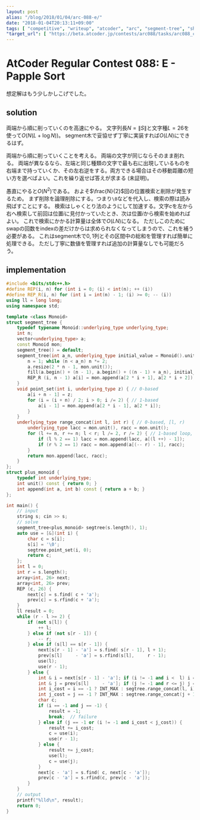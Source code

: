 ```yaml
---
layout: post
alias: "/blog/2018/01/04/arc-088-e/"
date: "2018-01-04T20:13:11+09:00"
tags: [ "competitive", "writeup", "atcoder", "arc", "segment-tree", "shakutori-method" ]
"target_url": [ "https://beta.atcoder.jp/contests/arc088/tasks/arc088_c" ]
---
```


# AtCoder Regular Contest 088: E - Papple Sort

想定解はもう少しかしこげでした。

## solution

両端から順に削っていくのを高速にやる。
文字列長$N = \|S\|$と文字種$L = 26$を使って$O(N (L + \log N))$。
segment木で妥協せず丁寧に実装すれば$O(LN)$にできるはず。

両端から順に削っていくことを考える。
両端の文字が同じならそのまま削れる。
両端が異なるなら、左端と同じ種類の文字で最も右に出現しているものを右端まで持っていくか、その左右逆をする。両方できる場合はその移動距離の短い方を選べばよい。これを繰り返せば答えが求まる (未証明)。

愚直にやると$O(N^2)$である。
およそ$\frac{N}{2}$回の位置検索と削除が発生するため。
まず削除を論理削除にする。つまり`\0`などを代入し、検索の際は読み飛ばすことにする。
検索はしゃくとり法のようにして加速する。文字$c$を左から右へ検索して前回は位置$i$に見付かっていたとき、次は位置$i$から検索を始めればよい。
これで検索にかかる計算量は全体で$O(LN)$になる。
ただしこのためにswapの回数をindexの差だけからは求められなくなってしまうので、これを補う必要がある。
これはsegment木で$0,1$列とその区間中の総和を管理すれば簡単に処理できる。
ただし丁寧に数値を管理すれば追加の計算量なしでも可能だろう。

## implementation

``` c++
#include <bits/stdc++.h>
#define REP(i, n) for (int i = 0; (i) < int(n); ++ (i))
#define REP_R(i, n) for (int i = int(n) - 1; (i) >= 0; -- (i))
using ll = long long;
using namespace std;

template <class Monoid>
struct segment_tree {
    typedef typename Monoid::underlying_type underlying_type;
    int n;
    vector<underlying_type> a;
    const Monoid mon;
    segment_tree() = default;
    segment_tree(int a_n, underlying_type initial_value = Monoid().unit(), Monoid const & a_mon = Monoid()) : mon(a_mon) {
        n = 1; while (n < a_n) n *= 2;
        a.resize(2 * n - 1, mon.unit());
        fill(a.begin() + (n - 1), a.begin() + ((n - 1) + a_n), initial_value); // set initial values
        REP_R (i, n - 1) a[i] = mon.append(a[2 * i + 1], a[2 * i + 2]); // propagate initial values
    }
    void point_set(int i, underlying_type z) { // 0-based
        a[i + n - 1] = z;
        for (i = (i + n) / 2; i > 0; i /= 2) { // 1-based
            a[i - 1] = mon.append(a[2 * i - 1], a[2 * i]);
        }
    }
    underlying_type range_concat(int l, int r) { // 0-based, [l, r)
        underlying_type lacc = mon.unit(), racc = mon.unit();
        for (l += n, r += n; l < r; l /= 2, r /= 2) { // 1-based loop, 2x faster than recursion
            if (l % 2 == 1) lacc = mon.append(lacc, a[(l ++) - 1]);
            if (r % 2 == 1) racc = mon.append(a[(-- r) - 1], racc);
        }
        return mon.append(lacc, racc);
    }
};
struct plus_monoid {
    typedef int underlying_type;
    int unit() const { return 0; }
    int append(int a, int b) const { return a + b; }
};

int main() {
    // input
    string s; cin >> s;
    // solve
    segment_tree<plus_monoid> segtree(s.length(), 1);
    auto use = [&](int i) {
        char c = s[i];
        s[i] = '\0';
        segtree.point_set(i, 0);
        return c;
    };
    int l = 0;
    int r = s.length();
    array<int, 26> next;
    array<int, 26> prev;
    REP (c, 26) {
        next[c] = s.find( c + 'a');
        prev[c] = s.rfind(c + 'a');
    }
    ll result = 0;
    while (r - l >= 2) {
        if (not s[l]) {
            ++ l;
        } else if (not s[r - 1]) {
            -- r;
        } else if (s[l] == s[r - 1]) {
            next[s[r - 1] - 'a'] = s.find( s[r - 1], l + 1);
            prev[s[l]     - 'a'] = s.rfind(s[l],     r - 1);
            use(l);
            use(r - 1);
        } else {
            int & i = next[s[r - 1] - 'a']; if (i != -1 and i <  l) i = s.find( s[r - 1], l);     if (i < l or r - 1 <= i) i = -1;
            int & j = prev[s[l]     - 'a']; if (j != -1 and r <= j) j = s.rfind(s[l],     r - 1); if (j < l + 1 or r <= j) j = -1;
            int i_cost = i == -1 ? INT_MAX : segtree.range_concat(l, i);
            int j_cost = j == -1 ? INT_MAX : segtree.range_concat(j + 1, r);
            char c;
            if (i == -1 and j == -1) {
                result = -1;
                break;  // failure
            } else if (j == -1 or (i != -1 and i_cost < j_cost)) {
                result += i_cost;
                c = use(i);
                use(r - 1);
            } else {
                result += j_cost;
                use(l);
                c = use(j);
            }
            next[c - 'a'] = s.find( c, next[c - 'a']);
            prev[c - 'a'] = s.rfind(c, prev[c - 'a']);
        }
    }
    // output
    printf("%lld\n", result);
    return 0;
}
```
